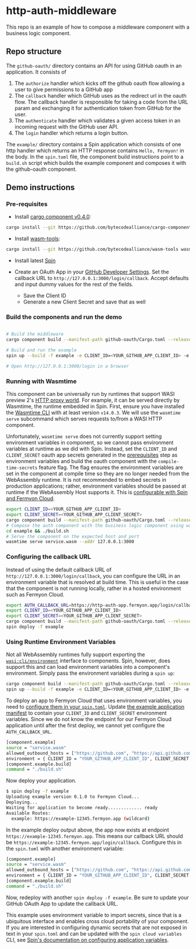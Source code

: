 # http-auth-middleware

This repo is an example of how to compose a middleware component with a business logic component.

## Repo structure

The `github-oauth/` directory contains an API for using GitHub oauth in an application. It consists of

1. The `authorize` handler which kicks off the github oauth flow allowing a user to give permissions to a GitHub app
2. The `callback` handler which GitHub uses as the redirect url in the oauth flow. The callback handler is responsible for taking a code from the URL param and exchanging it for authentication token from GitHub for the user.
3. The `authenticate` handler which validates a given access token in an incoming request with the GitHub user API.
4. The `login` handler which returns a login button.

The `example/` directory contains a Spin application which consists of one http handler which returns an HTTP response contains `Hello, Fermyon!` in the body. In the `spin.toml` file, the component build instructions point to a `build.sh` script which builds the example component and composes it with the github-oauth component.


## Demo instructions

### Pre-requisites

- Install [cargo component v0.4.0](https://github.com/bytecodealliance/cargo-component):

```bash
cargo install --git https://github.com/bytecodealliance/cargo-component --tag v0.4.0 cargo-component --locked
```

- Install [wasm-tools](https://github.com/bytecodealliance/wasm-tools): 

```bash
cargo install --git https://github.com/bytecodealliance/wasm-tools wasm-tools --locked
```

- Install latest [Spin](https://github.com/fermyon/spin)

- Create an OAuth App in your [GitHub Developer Settings](https://github.com/settings/developers). Set the callback URL to `http://127.0.0.1:3000/login/callback`. Accept defaults and input dummy values for the rest of the fields.
    - Save the Client ID
    - Generate a new Client Secret and save that as well

### Build the components and run the demo

```bash

# Build the middleware
cargo component build --manifest-path github-oauth/Cargo.toml --release

# Build and run the example
spin up --build -f example -e CLIENT_ID=<YOUR_GITHUB_APP_CLIENT_ID> -e CLIENT_SECRET=<YOUR_GITHUB_APP_CLIENT_SECRET>

# Open http://127.0.0.1:3000/login in a browser
```

### Running with Wasmtime

This component can be universally run by runtimes that support WASI preview 2's [HTTP proxy
world](https://github.com/WebAssembly/wasi-http/blob/main/wit/proxy.wit). For example, it can be
served directly by Wasmtime, the runtime embedded in Spin. First, ensure you have installed the
[Wasmtime CLI](https://github.com/bytecodealliance/wasmtime/releases) with at least version
`v14.0.3`. We will use the `wasmtime serve` subcommand which serves requests to/from a WASI HTTP
component.

Unfortunately, `wasmtime serve` does not currently support setting environment variables in
component, so we cannot pass environment variables at runtime as we did with Spin. Instead, set the
`CLIENT_ID` and `CLIENT_SECRET` oauth app secrets generated in the [prerequisites](#pre-requisites)
step as environment variables and build the oauth component with the `compile-time-secrets` feature
flag. The flag ensures the environment variables are set in the component at compile time so they
are no longer needed from the WebAssembly runtime. It is not recommended to embed secrets in production applications; rather, environment variables should be passed at runtime if the WebAssembly Host supports it. This is [configurable with Spin and Fermyon Cloud](#using-runtime-environment-variables).

```bash
export CLIENT_ID=<YOUR_GITHUB_APP_CLIENT_ID> 
export CLIENT_SECRET=<YOUR_GITHUB_APP_CLIENT_SECRET>
cargo component build --manifest-path github-oauth/Cargo.toml --release --features compile-time-secrets
# Compose the auth component with the business logic component using wasm-tools
cd example && ./build.sh
# Serve the component on the expected host and port
wasmtime serve service.wasm --addr 127.0.0.1:3000
```

### Configuring the callback URL

Instead of using the default callback URL of `http://127.0.0.1:3000/login/callback`, you can configure the URL in an environment variable that is resolved at build time. This is useful in the case that the component is not running locally, rather in a hosted environment such as Fermyon Cloud.

```sh
export AUTH_CALLBACK_URL=https://http-auth-app.fermyon.app/login/callback
export CLIENT_ID=<YOUR_GITHUB_APP_CLIENT_ID> 
export CLIENT_SECRET=<YOUR_GITHUB_APP_CLIENT_SECRET>
cargo component build --manifest-path github-oauth/Cargo.toml --release --features compile-time-secrets
spin deploy -f example 
```

### Using Runtime Environment Variables

Not all WebAssembly runtimes fully support exporting the [`wasi:cli/environment`](https://github.com/WebAssembly/wasi-cli/blob/main/wit/environment.wit) interface to components. Spin, however, does support this and can load environment variables into a component's environment. Simply pass the environment variables during a `spin up`:
```sh
cargo component build --manifest-path github-oauth/Cargo.toml --release
spin up --build -f example -e CLIENT_ID=<YOUR_GITHUB_APP_CLIENT_ID> -e CLIENT_SECRET=<YOUR_GITHUB_APP_CLIENT_SECRET>
```

To deploy an app to Fermyon Cloud that uses environment variables, you need to [configure them in your `spin.toml`](https://developer.fermyon.com/spin/v2/writing-apps#adding-environment-variables-to-components). Update [the example application manifest](./example/spin.toml) to contain your `CLIENT_ID` and `CLIENT_SECRET` environment variables. Since we do not know the endpoint for our Fermyon Cloud application until after the first deploy, we cannot yet configure the `AUTH_CALLBACK_URL`.

```sh
[component.example]
source = "service.wasm"
allowed_outbound_hosts = ["https://github.com", "https://api.github.com"]
environment = { CLIENT_ID = "YOUR_GITHUB_APP_CLIENT_ID", CLIENT_SECRET = "YOUR_GITHUB_APP_CLIENT_SECRET" }
[component.example.build]
command = "./build.sh"
```

Now deploy your application.

```sh
$ spin deploy -f example
Uploading example version 0.1.0 to Fermyon Cloud...
Deploying...
Waiting for application to become ready............. ready
Available Routes:
  example: https://example-12345.fermyon.app (wildcard)
```

In the example deploy output above, the app now exists at endpoint `https://example-12345.fermyon.app`. This means our callback URL should be `https://example-12345.fermyon.app/login/callback`. Configure this in the `spin.toml` with another environment variable:

```sh
[component.example]
source = "service.wasm"
allowed_outbound_hosts = ["https://github.com", "https://api.github.com"]
environment = { CLIENT_ID = "YOUR_GITHUB_APP_CLIENT_ID", CLIENT_SECRET = "YOUR_GITHUB_APP_CLIENT_SECRET", AUTH_CALLBACK_URL = "https://example-<HASH>.fermyon.app/login/callback" }
[component.example.build]
command = "./build.sh"
```

Now, redeploy with another `spin deploy -f example`. Be sure to update your GitHub OAuth App to update the callback URL.

This example uses environment variable to import secrets, since that is a ubiquitous interface and enables cross cloud portability of your component. If you are interested in configuring dynamic secrets that are not exposed in text in your `spin.toml` and can be updated with the `spin cloud variables` CLI, see [Spin's documentation on configuring application variables](https://developer.fermyon.com/spin/v2/variables#application-variables).